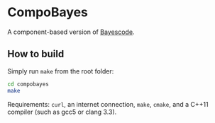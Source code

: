 # CompoBayes
A component-based version of [Bayescode](https://github.com/bayesiancook/bayescode).

## How to build
Simply run `make` from the root folder:
```bash
cd compobayes
make
```

Requirements: `curl`, an internet connection, `make`, `cmake`, and a C++11 compiler (such as gcc5 or clang 3.3).
